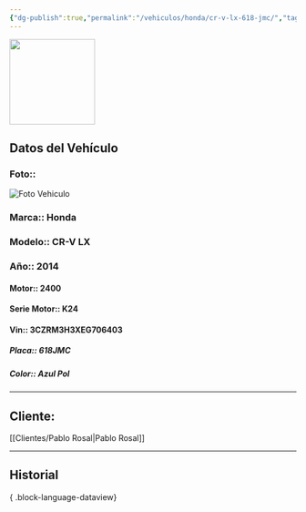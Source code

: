 ```yaml
---
{"dg-publish":true,"permalink":"/vehiculos/honda/cr-v-lx-618-jmc/","tags":["Honda"]}
---
```


<img src="https://lh3.googleusercontent.com/d/137fl3TIZ0-PU8b-Pt0bsjclwHub_u78G" width="150">

## Datos del Vehículo 
### Foto:: 
<img src="https://lh3.googleusercontent.com/d/1e3cWuKpsR0IQNnns6k3fGxsJAVrrORyj" Alt="Foto Vehiculo">

### Marca:: Honda
### Modelo:: CR-V LX
### Año:: 2014
#### Motor:: 2400
#### Serie Motor:: K24
#### Vin:: 3CZRM3H3XEG706403
##### Placa:: 618JMC
##### Color:: Azul Pol
---

## Cliente:

[[Clientes/Pablo Rosal\|Pablo Rosal]]

---

## Historial


{ .block-language-dataview} 